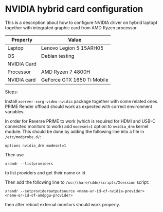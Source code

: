 NVIDIA hybrid card configuration
================================

This is a description about how to configure NVIDIA driver on hybrid laptopt together with integrated graphic card
from AMD Ryzen processor.

| Property | Value |
|----------|-------|
| Laptop | Lenovo Legion 5 15ARH05 |
| OS     | Debian testing |
| NVIDIA Card | 
| Processor | AMD Ryzen 7 4800H |
| NVIDIA card | GeForce GTX 1650 Ti Mobile |

Steps:

Install `xserver-xorg-video-nvidia` package together with some related ones. PRIME Render offload should work as expected with correct environment variables.

In order for Reverse PRIME to work (which is required for HDMI and USB-C connected monitors to work) add `modeset=1` option to `nvidia_drm` kernel module. This should be done by adding the following line into a file in `/etc/modprobe.d/`:
```
options nvidia_drm modeset=1
```

Then use
```
xrandr --listproviders
```
to list providers and get their name or id.

Then add the following line to `/usr/share/sddm/scripts/Xsession` script:
```
xrandr --setprovideroutputsource <name-or-id-of-nvidia-provider> <name-or-id-of-amdpgu-provider>
```
then after reboot external monitors should work properly.
